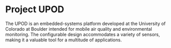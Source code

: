 # Project UPOD

The UPOD is an embedded-systems platform developed at the University of Colorado at Boulder intended for mobile air quality and environmental monitoring. The configurable design accommodates a variety of sensors, making it a valuable tool for a multitude of applications.
